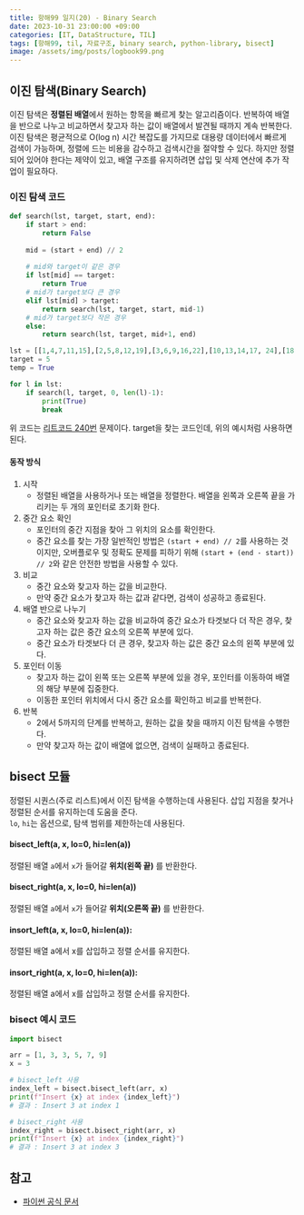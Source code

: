 ```yaml
---
title: 항해99 일지(20) - Binary Search
date: 2023-10-31 23:00:00 +09:00
categories: [IT, DataStructure, TIL]
tags: [항해99, til, 자료구조, binary search, python-library, bisect]
image: /assets/img/posts/logbook99.png
---
```


## 이진 탐색(Binary Search)
이진 탐색은 **정렬된 배열**에서 원하는 항목을 빠르게 찾는 알고리즘이다. 반복하여 배열을 반으로 나누고 비교하면서 찾고자 하는 값이 배열에서 발견될 때까지 계속 반복한다. 이진 탐색은 평균적으로 O(log n) 시간 복잡도를 가지므로 대용량 데이터에서 빠르게 검색이 가능하며, 정렬에 드는 비용을 감수하고 검색시간을 절약할 수 있다. 하지만 정렬되어 있어야 한다는 제약이 있고, 배열 구조를 유지하려면 삽입 및 삭제 연산에 추가 작업이 필요하다.

### 이진 탐색 코드

```python
def search(lst, target, start, end):
	if start > end:
		return False
	
	mid = (start + end) // 2
	
	# mid와 target이 같은 경우 
	if lst[mid] == target:
		return True
	# mid가 target보다 큰 경우
	elif lst[mid] > target:
		return search(lst, target, start, mid-1)
	# mid가 target보다 작은 경우
	else:
		return search(lst, target, mid+1, end)

lst = [[1,4,7,11,15],[2,5,8,12,19],[3,6,9,16,22],[10,13,14,17, 24],[18,21,23,26,30]]
target = 5
temp = True

for l in lst:
	if search(l, target, 0, len(l)-1):
		print(True)
		break
```

위 코드는 [리트코드 240번](https://leetcode.com/problems/search-a-2d-matrix-ii/description/) 문제이다. target을 찾는 코드인데, 위의 예시처럼 사용하면 된다.

#### 동작 방식

1. 시작
	+ 정렬된 배열을 사용하거나 또는 배열을 정렬한다. 배열을 왼쪽과 오른쪽 끝을 가리키는 두 개의 포인터로 초기화 한다.
2. 중간 요소 확인
	+ 포인터의 중간 지점을 찾아 그 위치의 요소를 확인한다.
	+ 중간 요소를 찾는 가장 일반적인 방법은 `(start + end) // 2`를 사용하는 것이지만, 오버플로우 및 정확도 문제를 피하기 위해 `(start + (end - start)) // 2`와 같은 안전한 방법을 사용할 수 있다.
3. 비교
	+ 중간 요소와 찾고자 하는 값을 비교한다.
	+ 만약 중간 요소가 찾고자 하는 값과 같다면, 검색이 성공하고 종료된다.
4. 배열 반으로 나누기
	+ 중간 요소와 찾고자 하는 값을 비교하여 중간 요소가 타겟보다 더 작은 경우, 찾고자 하는 값은 중간 요소의 오른쪽 부분에 있다.
	+ 중간 요소가 타겟보다 더 큰 경우, 찾고자 하는 값은 중간 요소의 왼쪽 부분에 있다.
5. 포인터 이동
	+ 찾고자 하는 값이 왼쪽 또는 오른쪽 부분에 있을 경우, 포인터를 이동하여 배열의 해당 부분에 집중한다.
	+ 이동한 포인터 위치에서 다시 중간 요소를 확인하고 비교를 반복한다.
6. 반복
	+ 2에서 5까지의 단계를 반복하고, 원하는 값을 찾을 때까지 이진 탐색을 수행한다.
	+ 만약 찾고자 하는 값이 배열에 없으면, 검색이 실패하고 종료된다.

## bisect 모듈
정렬된 시퀀스(주로 리스트)에서 이진 탐색을 수행하는데 사용된다. 삽입 지점을 찾거나 정렬된 순서를 유지하는데 도움을 준다.    
 `lo`, `hi`는 옵션으로, 탐색 범위를 제한하는데 사용된다.
 
#### bisect_left(a, x, lo=0, hi=len(a))
정렬된 배열 `a`에서 `x`가 들어갈 **위치(왼쪽 끝)** 를 반환한다.


#### bisect_right(a, x, lo=0, hi=len(a))
정렬된 배열 `a`에서 `x`가 들어갈 **위치(오른쪽 끝)** 를 반환한다.

#### insort_left(a, x, lo=0, hi=len(a)):
정렬된 배열 a에서 x를 삽입하고 정렬 순서를 유지한다.

#### insort_right(a, x, lo=0, hi=len(a)):
정렬된 배열 a에서 x를 삽입하고 정렬 순서를 유지한다.

### bisect 예시 코드

```python
import bisect

arr = [1, 3, 3, 5, 7, 9]
x = 3

# bisect_left 사용
index_left = bisect.bisect_left(arr, x)
print(f"Insert {x} at index {index_left}")
# 결과 : Insert 3 at index 1

# bisect_right 사용
index_right = bisect.bisect_right(arr, x)
print(f"Insert {x} at index {index_right}")
# 결과 : Insert 3 at index 3
```

## 참고

+ [파이썬 공식 문서](https://docs.python.org/ko/3.7/library/bisect.html)